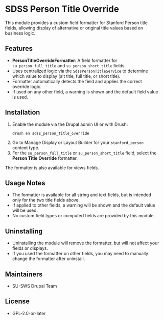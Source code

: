 # SDSS Person Title Override

This module provides a custom field formatter for Stanford Person title fields, allowing display of alternative or original title values based on business logic.

## Features
- **PersonTitleOverrideFormatter**: A field formatter for `su_person_full_title` and `su_person_short_title` fields.
- Uses centralized logic via the `SdssPersonTitleService` to determine which value to display (alt title, full title, or short title).
- Formatter automatically detects the field and applies the correct override logic.
- If used on any other field, a warning is shown and the default field value is used.

## Installation
1. Enable the module via the Drupal admin UI or with Drush:
   ```
   drush en sdss_person_title_override
   ```
2. Go to Manage Display or Layout Builder for your `stanford_person` content type.
3. For the `su_person_full_title` or `su_person_short_title` field, select the **Person Title Override** formatter.

The formatter is also available for views fields.

## Usage Notes
- The formatter is available for all string and text fields, but is intended only for the two title fields above.
- If applied to other fields, a warning will be shown and the default value will be used.
- No custom field types or computed fields are provided by this module.

## Uninstalling
- Uninstalling the module will remove the formatter, but will not affect your fields or displays.
- If you used the formatter on other fields, you may need to manually change the formatter after uninstall.

## Maintainers
- SU-SWS Drupal Team

## License
- GPL-2.0-or-later
